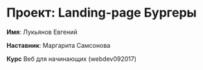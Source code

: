 # Проект: Landing-page Бургеры

**Имя**: Лукьянов Евгений

**Наставник**: Маргарита Самсонова

**Курс** Веб для начинающих (webdev092017)